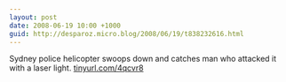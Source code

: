 ```yaml
---
layout: post
date: 2008-06-19 10:00 +1000
guid: http://desparoz.micro.blog/2008/06/19/t838232616.html
---
```

Sydney police helicopter swoops down and catches man who attacked it with a laser light.  [tinyurl.com/4qcvr8](http://tinyurl.com/4qcvr8)
